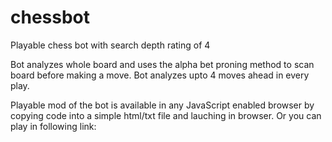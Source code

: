 # chessbot
Playable chess bot with search depth rating of 4

Bot analyzes whole board and uses the alpha bet proning method to scan board before making a move. 
Bot analyzes upto 4 moves ahead in every play.


Playable mod of the bot is available in any JavaScript enabled browser by copying code into a simple html/txt file and lauching in browser.
Or you can play in following link: 
